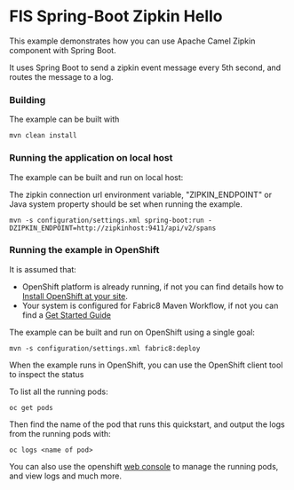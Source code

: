 # FIS Spring-Boot Zipkin Hello

This example demonstrates how you can use Apache Camel Zipkin component with Spring Boot.

It uses Spring Boot to send a zipkin event message every 5th second, and routes the message to a log.

### Building

The example can be built with

    mvn clean install

### Running the application on local host


The example can be built and run on local host:

The zipkin connection url environment variable, "ZIPKIN_ENDPOINT" or Java system property should be set when running the example.

    mvn -s configuration/settings.xml spring-boot:run -DZIPKIN_ENDPOINT=http://zipkinhost:9411/api/v2/spans


### Running the example in OpenShift

It is assumed that:
- OpenShift platform is already running, if not you can find details how to [Install OpenShift at your site](https://docs.openshift.com/container-platform/3.3/install_config/index.html).
- Your system is configured for Fabric8 Maven Workflow, if not you can find a [Get Started Guide](https://access.redhat.com/documentation/en/red-hat-jboss-middleware-for-openshift/3/single/red-hat-jboss-fuse-integration-services-20-for-openshift/)

The example can be built and run on OpenShift using a single goal:

    mvn -s configuration/settings.xml fabric8:deploy

When the example runs in OpenShift, you can use the OpenShift client tool to inspect the status

To list all the running pods:

    oc get pods

Then find the name of the pod that runs this quickstart, and output the logs from the running pods with:

    oc logs <name of pod>

You can also use the openshift [web console](https://docs.openshift.com/container-platform/3.3/getting_started/developers_console.html#developers-console-video) to manage the
running pods, and view logs and much more.

